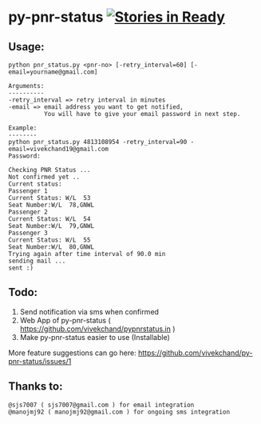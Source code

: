 py-pnr-status [![Stories in Ready](https://badge.waffle.io/vivekchand/py-pnr-status.png?label=ready)](http://waffle.io/vivekchand/py-pnr-status)
==============

Usage:
------
```
python pnr_status.py <pnr-no> [-retry_interval=60] [-email=yourname@gmail.com]

Arguments:
----------
-retry_interval => retry interval in minutes
-email => email address you want to get notified, 
          You will have to give your email password in next step.

Example:
--------
python pnr_status.py 4813108954 -retry_interval=90 -email=vivekchand19@gmail.com 
Password: 

Checking PNR Status ...
Not confirmed yet ..
Current status: 
Passenger 1 
Current Status: W/L  53
Seat Number:W/L  78,GNWL
Passenger 2 
Current Status: W/L  54
Seat Number:W/L  79,GNWL
Passenger 3 
Current Status: W/L  55
Seat Number:W/L  80,GNWL
Trying again after time interval of 90.0 min
sending mail ...
sent :)
```

Todo:
-----
1. Send notification via sms when confirmed
2. Web App of py-pnr-status ( https://github.com/vivekchand/pypnrstatus.in )
3. Make py-pnr-status easier to use (Installable)


More feature suggestions can go here: https://github.com/vivekchand/py-pnr-status/issues/1

Thanks to:
----------
```
@sjs7007 ( sjs7007@gmail.com ) for email integration
@manojmj92 ( manojmj92@gmail.com ) for ongoing sms integration
```
